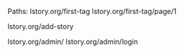 Paths: 
lstory.org/first-tag
lstory.org/first-tag/page/1

lstory.org/add-story

lstory.org/admin/
lstory.org/admin/login